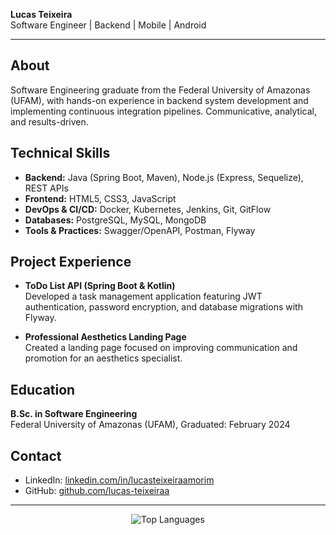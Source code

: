 **Lucas Teixeira**  
Software Engineer | Backend | Mobile | Android

---

## About

Software Engineering graduate from the Federal University of Amazonas (UFAM), with hands-on experience in backend system development and implementing continuous integration pipelines. Communicative, analytical, and results-driven.

## Technical Skills

- **Backend:** Java (Spring Boot, Maven), Node.js (Express, Sequelize), REST APIs
- **Frontend:** HTML5, CSS3, JavaScript
- **DevOps & CI/CD:** Docker, Kubernetes, Jenkins, Git, GitFlow
- **Databases:** PostgreSQL, MySQL, MongoDB
- **Tools & Practices:** Swagger/OpenAPI, Postman, Flyway

## Project Experience

- **ToDo List API (Spring Boot & Kotlin)**  
  Developed a task management application featuring JWT authentication, password encryption, and database migrations with Flyway.

- **Professional Aesthetics Landing Page**  
  Created a landing page focused on improving communication and promotion for an aesthetics specialist.

## Education

**B.Sc. in Software Engineering**  
Federal University of Amazonas (UFAM), Graduated: February 2024

## Contact

- LinkedIn: [linkedin.com/in/lucasteixeiraamorim](https://www.linkedin.com/in/lucasteixeiraamorim/)
- GitHub: [github.com/lucas-teixeiraa](https://github.com/lucas-teixeiraa)

---

<div align="center">
  <img src="https://github-readme-stats.vercel.app/api/top-langs?username=lucas-teixeiraa&show_icons=true&layout=compact" alt="Top Languages" />
</div>
